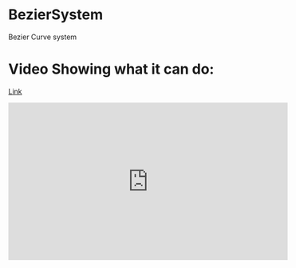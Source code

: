 # BezierSystem
Bezier Curve system

# Video Showing what it can do:
[Link](https://www.youtube.com/watch?v=GoOZTbL06cE&feature=youtu.be)

<iframe width="560" height="315" src="https://www.youtube.com/embed/GoOZTbL06cE" frameborder="0" allow="accelerometer; autoplay; encrypted-media; gyroscope; picture-in-picture" allowfullscreen></iframe>
